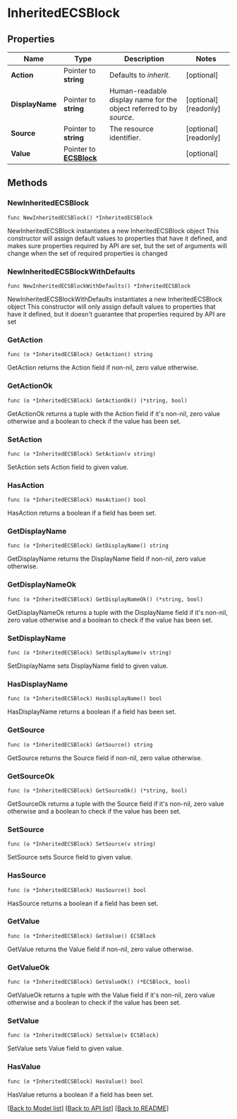 # InheritedECSBlock

## Properties

Name | Type | Description | Notes
------------ | ------------- | ------------- | -------------
**Action** | Pointer to **string** | Defaults to _inherit_. | [optional] 
**DisplayName** | Pointer to **string** | Human-readable display name for the object referred to by _source_. | [optional] [readonly] 
**Source** | Pointer to **string** | The resource identifier. | [optional] [readonly] 
**Value** | Pointer to [**ECSBlock**](ECSBlock.md) |  | [optional] 

## Methods

### NewInheritedECSBlock

`func NewInheritedECSBlock() *InheritedECSBlock`

NewInheritedECSBlock instantiates a new InheritedECSBlock object
This constructor will assign default values to properties that have it defined,
and makes sure properties required by API are set, but the set of arguments
will change when the set of required properties is changed

### NewInheritedECSBlockWithDefaults

`func NewInheritedECSBlockWithDefaults() *InheritedECSBlock`

NewInheritedECSBlockWithDefaults instantiates a new InheritedECSBlock object
This constructor will only assign default values to properties that have it defined,
but it doesn't guarantee that properties required by API are set

### GetAction

`func (o *InheritedECSBlock) GetAction() string`

GetAction returns the Action field if non-nil, zero value otherwise.

### GetActionOk

`func (o *InheritedECSBlock) GetActionOk() (*string, bool)`

GetActionOk returns a tuple with the Action field if it's non-nil, zero value otherwise
and a boolean to check if the value has been set.

### SetAction

`func (o *InheritedECSBlock) SetAction(v string)`

SetAction sets Action field to given value.

### HasAction

`func (o *InheritedECSBlock) HasAction() bool`

HasAction returns a boolean if a field has been set.

### GetDisplayName

`func (o *InheritedECSBlock) GetDisplayName() string`

GetDisplayName returns the DisplayName field if non-nil, zero value otherwise.

### GetDisplayNameOk

`func (o *InheritedECSBlock) GetDisplayNameOk() (*string, bool)`

GetDisplayNameOk returns a tuple with the DisplayName field if it's non-nil, zero value otherwise
and a boolean to check if the value has been set.

### SetDisplayName

`func (o *InheritedECSBlock) SetDisplayName(v string)`

SetDisplayName sets DisplayName field to given value.

### HasDisplayName

`func (o *InheritedECSBlock) HasDisplayName() bool`

HasDisplayName returns a boolean if a field has been set.

### GetSource

`func (o *InheritedECSBlock) GetSource() string`

GetSource returns the Source field if non-nil, zero value otherwise.

### GetSourceOk

`func (o *InheritedECSBlock) GetSourceOk() (*string, bool)`

GetSourceOk returns a tuple with the Source field if it's non-nil, zero value otherwise
and a boolean to check if the value has been set.

### SetSource

`func (o *InheritedECSBlock) SetSource(v string)`

SetSource sets Source field to given value.

### HasSource

`func (o *InheritedECSBlock) HasSource() bool`

HasSource returns a boolean if a field has been set.

### GetValue

`func (o *InheritedECSBlock) GetValue() ECSBlock`

GetValue returns the Value field if non-nil, zero value otherwise.

### GetValueOk

`func (o *InheritedECSBlock) GetValueOk() (*ECSBlock, bool)`

GetValueOk returns a tuple with the Value field if it's non-nil, zero value otherwise
and a boolean to check if the value has been set.

### SetValue

`func (o *InheritedECSBlock) SetValue(v ECSBlock)`

SetValue sets Value field to given value.

### HasValue

`func (o *InheritedECSBlock) HasValue() bool`

HasValue returns a boolean if a field has been set.


[[Back to Model list]](../README.md#documentation-for-models) [[Back to API list]](../README.md#documentation-for-api-endpoints) [[Back to README]](../README.md)


